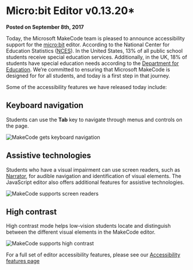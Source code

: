 # Micro:bit Editor v0.13.20*

**Posted on September 8th, 2017**

Today, the Microsoft MakeCode team is pleased to announce accessibility support for the [micro:bit](https://makecode.microbit.org) editor. According to the National Center for Education Statistics ([NCES](https://nces.ed.gov/programs/coe/indicator_cgg.asp)). In the United States, 13% of all public school students receive special education services. Additionally, in the UK, 18% of students have special education needs according to the [Department for Education](https://www.gov.uk/government/statistics/children-with-special-educational-needs-an-analysis-2013). We’re committed to ensuring that Microsoft MakeCode is designed for for all students, and today is a first step in that journey.

Some of the accessibility features we have released today include:

## Keyboard navigation

Students can use the **Tab** key to navigate through menus and controls on the page.

![MakeCode gets keyboard navigation](/static/blog/makecode-gets-accessible/keyboard-navigation.jpg)

## Assistive technologies

Students who have a visual impairment can use screen readers, such as [Narrator](https://support.microsoft.com/en-us/help/22798/windows-10-narrator-get-started), for audible navigation and identification of visual elements. The JavaScript editor also offers additional features for assistive technologies.

![MakeCode supports screen readers](/static/blog/makecode-gets-accessible/screen-readers.jpg)

## High contrast

High contrast mode helps low-vision students locate and distinguish between the different visual elements in the MakeCode editor.

![MakeCode supports high contrast](/static/blog/makecode-gets-accessible/high-contrast.jpg)

For a full set of editor accessibility features, please see our [Accessibility features page](/accessibility)